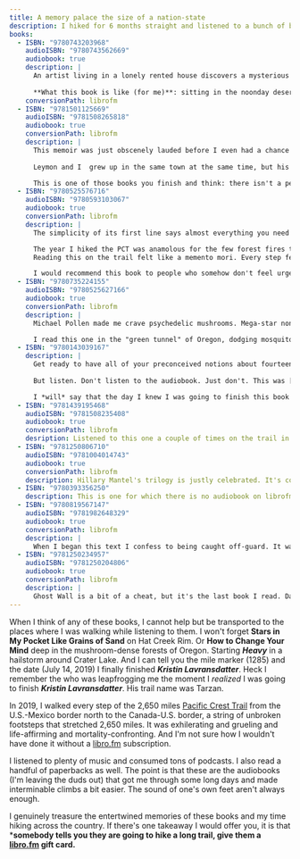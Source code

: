 ```yaml
---
title: A memory palace the size of a nation-state
description: I hiked for 6 months straight and listened to a bunch of books. Here are the ones that stuck.
books:
  - ISBN: "9780743203968"
    audioISBN: "9780743562669"
    audiobook: true 
    description: |
      An artist living in a lonely rented house discovers a mysterious man with inexplicable knowledge of her own life. This novella is at once a sort of ghost story, an exploration of grief and solitude, and a surprising dive into the mysterious depths of the artistic process. DeLillo's impeccable sentences helped to pull me through the arid, sunwashed mountains, and Laurie Anderson's mesmerising, low-affext voice making it all the more surreal. This was one of the only audiobook recommendations I received before heading out on the trail (thanks Andy!), and it worked its magic on me. 
      
      **What this book is like (for me)**: sitting in the noonday desert sun listening to someone insisting that it is midnight on a moonless night, and believing them because they are that good at telling a story.
    conversionPath: librofm
  - ISBN: "9781501125669"
    audioISBN: "9781508265818"
    audiobook: true
    conversionPath: librofm
    description: | 
      This memoir was just obscenely lauded before I even had a chance to crack it open. This unflinching recounting of the kinds of secrets and struggles most of us have a hard time sharing with anyone is riveting and rewarding. Expect hard truths about America, about societal violence and family violence, about family and art and identity. There's a through-line about the value of reading and writing, but it's a bruising account from start to finish. 
      
      Leymon and I  grew up in the same town at the same time, but his skill as a writer showed me in new clarity how different his experience as a black youth in Mississippi in the 80s and 90s was than mine as a white one.  I remember getting hooked into this immediately the day I listened to the first chapter. I was hiking around one of the more scenic spots in all of Oregon, Crater Lake, as I pressed play. About five minutes in, the clouds descended and it began to hail. Somehow it was fitting. 

      This is one of those books you finish and think: there isn't a person in America who shouldn't read this. Or, perhaps even better, listen to the author read his own text in the audiobook ([this short piece written while recording the audiobook](https://scalawagmagazine.org/2019/02/kiese-laymon-heavy) can give you a flavor for Leymon's flinty, beautiful but unvarnished prose).
  - ISBN: "9780525576716"
    audioISBN: "9780593103067"
    audiobook: true
    conversionPath: librofm
    description: | 
      The simplicity of its first line says almost everything you need to know: "It is worse, much worse, than you think." Listening to ***The Uninhabitable Earth*** was a one of the definitive "there's no going back" moments of global warming contemplateion for me. I actually listened to it twice. It terrified and radicalized me. It felt like nothing short of our generation's ***Silent Spring***. I stopped worrying about sounding like a kook and began sounding the alarm. 

      The year I hiked the PCT was anamolous for the few forest fires that impacted the thru-hiking season. We were all expecting to have our hikes interrupted by the world on fire as it burned closer to us. It probably won't happen again.
      Reading this on the trail felt like a memento mori. Every step felt like a gift, but also like a step towards eventual confrontation with this crisis. 

      I would recommend this book to people who somehow don't feel urgency about this crisis, or who somehow need validation that their fears are real.
  - ISBN: "9780735224155"
    audioISBN: "9780525627166"
    audiobook: true
    conversionPath: librofm
    description: |
      Michael Pollen made me crave psychedelic mushrooms. Mega-star nonfiction author Pollan changed American food culture almost single-handedly with ***The Omnivore's Dilemma***. This one won't do the same for psychedelic drugs, but perhaps it should. Pollan's gift for weaving his own experiences and perspectives with historical and scientific research and firsthand accounts makes this compelling and digestible. He makes a near-watertight case that the closing off of these drugs to (at the very least) scientifc and pharmaceutical research and testing makes zero sense. Along the way, there are interesting insights into some of the recent literature on neuroscience and neuropsychology.

      I read this one in the "green tunnel" of Oregon, dodging mosquitos, swimming in cool lakes and watching as the mushrooms proliferate to disturbing density on the trail. If it was a sign for me to turn my trip into a *trip*, I wasn't bold enough to do so. But it got me thinking about suffering, joy, perspectives and consciousness. Just like the trail itself.
  - ISBN: "9780143039167"
    description: |
      Get ready to have all of your preconceived notions about fourteenth-century Norway totally upended. Wait a second... anyone with ideas about fourteenth-century Norway who *hasn't* read this must reside in the overlappy part of a venn diagram so small that the normal rules of book recommendations just won't work. These aren't quantum rules. Anyway this is a massive epic about early Christian Norway, and it's... epic.
      
      But listen. Don't listen to the audiobook. Just don't. This was [Type II fun](https://www.rei.com/blog/climb/fun-scale), bordering on type III, for me. But by all means, read this epic tale from slept-on nobel laureate Undset. But I think you're going to enjoy turning pages for this kind of thing. So I've put the link to a paper copy of this one. (It doesn't help that this audiobook is only available via Audible, which I'm not interested in supporting.)

      I *will* say that the day I knew I was going to finish this book was a great feeling of triumph that totally compensated for arriving at one of my least favorite trail towns of the whole thing (sorry, Belden, CA). 
  - ISBN: "9781439195468"
    audioISBN: "9781508235408"
    audiobook: true
    conversionPath: librofm
    desription: Listened to this one a couple of times on the trail in NorCal. Some things stuck deeply. "The part of Buddhism that I’m defending is the claim that the reason we suffer is because we don’t see the world clearly, and that that’s also the reason we make other people suffer." "Basically, our brains are not wired for peace and happiness--only to propel our genes forward. There's a yearning for more programmed into us and the only antidote is mindfulness meditation. "
  - ISBN: "9781250806710"
    audioISBN: "9781004014743"
    audiobook: true
    conversionPath: librofm
    description: Hillary Mantel's trilogy is justly celebrated. It's compulsively readable, and the depth of her characterization of of Thomas Cromwell, is nothing short of miraculous. An absolutely unforgettable character. The narration of Ben Miles (Mantel's choice to play Cromwell in the Royal Shakespeare Company adaptation of the text) is perfect. If you have Mark Rylance's portrayal from BBC series version, you may be skeptical. But this is great.
  - ISBN: "9780393356250"
    description: This is one for which there is no audiobook on librofm and I am really sorry about that. The Emily Wilson text is read by Claire Danes on the evil empire's audiobook tributary. It is mighty fine. The text itself is fresh and lovely but Wilson's introduction is *essential*.
  - ISBN: "9780819567147"
    audioISBN: "9781982648329"
    audiobook: true
    conversionPath: librofm
    description: |
      When I began this text I confess to being caught off-guard. It was my first Delany. I'd read about him before but never took the plunge. Some of this was disorienting and shocking, but I stuck with it and fell so hard for it. Hat Creek Rim is one of the hottest, hardest parts of the trail. This blew my mind and rekindled my interest in speculative fiction. A truly wild ride.
  - ISBN: "9781250234957"
    audioISBN: "9781250204806"
    audiobook: true
    conversionPath: librofm
    description: |
      Ghost Wall is a bit of a cheat, but it's the last book I read. Dark mornings and evenings in March, this book carried me on 10 mile hikes. It's fun.
---
```

When I think of any of these books, I cannot help but be transported to the places where I was walking while listening to them. I won't forget **Stars in My Pocket Like Grains of Sand** on Hat Creek Rim. Or **How to Change Your Mind** deep in the mushroom-dense forests of Oregon. Starting ***Heavy*** in a hailstorm around Crater Lake. And I can tell you the mile marker (1285) and the date (July 14, 2019) I finally finished ***Kristin Lavransdatter***. Heck I remember the who was leapfrogging me the moment I *realized* I was going to finish ***Kristin Lavransdatter***. His trail name was Tarzan.

In 2019, I walked every step of the 2,650 miles [Pacific Crest Trail](https://www.pcta.org/discover-the-trail/) from the U.S.-Mexico border north to the Canada-U.S. border, a string of unbroken footsteps that stretched 2,650 miles. It was exhilerating and grueling and life-affirming and mortality-confronting. And I'm not sure how I wouldn't have done it without a [libro.fm](http://libro.fm) subscription.

I listened to plenty of music and consumed tons of podcasts. I also read a handful of paperbacks as well. The point is that these are the audiobooks (I'm leaving the duds out) that got me through some long days and made interminable climbs a bit easier. The sound of one's own feet aren't always enough. 

I genuinely treasure the entertwined memories of these books and my time hiking across the country. If there's one takeaway I would offer you, it is that  ***somebody tells you they are going to hike a long trail, give them a [libro.fm](http://libro.fm) gift card.**
